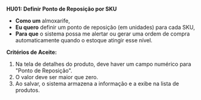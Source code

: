 **HU01: Definir Ponto de Reposição por SKU**

*   **Como um** almoxarife,
*   **Eu quero** definir um ponto de reposição (em unidades) para cada SKU,
*   **Para que** o sistema possa me alertar ou gerar uma ordem de compra automaticamente quando o estoque atingir esse nível.

**Critérios de Aceite:**

1.  Na tela de detalhes do produto, deve haver um campo numérico para "Ponto de Reposição".
2.  O valor deve ser maior que zero.
3.  Ao salvar, o sistema armazena a informação e a exibe na lista de produtos.

